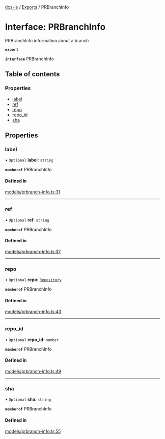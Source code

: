 [dcs-js](../README.md) / [Exports](../modules.md) / PRBranchInfo

# Interface: PRBranchInfo

PRBranchInfo information about a branch

**`export`**

**`interface`** PRBranchInfo

## Table of contents

### Properties

- [label](PRBranchInfo.md#label)
- [ref](PRBranchInfo.md#ref)
- [repo](PRBranchInfo.md#repo)
- [repo\_id](PRBranchInfo.md#repo_id)
- [sha](PRBranchInfo.md#sha)

## Properties

### <a id="label" name="label"></a> label

• `Optional` **label**: `string`

**`memberof`** PRBranchInfo

#### Defined in

[models/prbranch-info.ts:31](https://github.com/unfoldingWord/dcs-js/blob/b29eb7a/models/prbranch-info.ts#L31)

___

### <a id="ref" name="ref"></a> ref

• `Optional` **ref**: `string`

**`memberof`** PRBranchInfo

#### Defined in

[models/prbranch-info.ts:37](https://github.com/unfoldingWord/dcs-js/blob/b29eb7a/models/prbranch-info.ts#L37)

___

### <a id="repo" name="repo"></a> repo

• `Optional` **repo**: [`Repository`](Repository.md)

**`memberof`** PRBranchInfo

#### Defined in

[models/prbranch-info.ts:43](https://github.com/unfoldingWord/dcs-js/blob/b29eb7a/models/prbranch-info.ts#L43)

___

### <a id="repo_id" name="repo_id"></a> repo\_id

• `Optional` **repo\_id**: `number`

**`memberof`** PRBranchInfo

#### Defined in

[models/prbranch-info.ts:49](https://github.com/unfoldingWord/dcs-js/blob/b29eb7a/models/prbranch-info.ts#L49)

___

### <a id="sha" name="sha"></a> sha

• `Optional` **sha**: `string`

**`memberof`** PRBranchInfo

#### Defined in

[models/prbranch-info.ts:55](https://github.com/unfoldingWord/dcs-js/blob/b29eb7a/models/prbranch-info.ts#L55)
